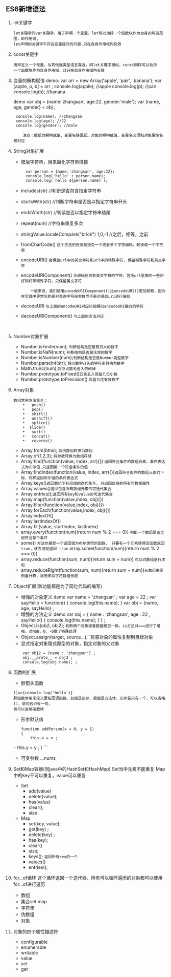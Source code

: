## ES6新增语法

1. let关键字
	```
	let关键字同var关键字，用于声明一个变量，let可以劫持一个函数块作为自身的可见范围，即作用域, 
	let声明的关键字不存在变量提升的问题,只在自身作用域内有效
	```
2. const关键字
	```
	用来定义一个常量，与其他强类型语言靠近，同let关键字相似，const同样可以劫持
	一个函数块作为自身作用域，且只在自身作用域内有效	
	```
3. 变量的解构赋值
	demo:
		var arr = new Array('apple', 'pair', 'banana');
		var [apple, p, b] = arr ;
		console.log(apple); //apple
		console.log(p); //pair
		console.log(b); //banana

	demo
		var obj = {name:'zhangsan', age:22, gender:'male'};
		var {name, age, gender} = obj ;

		console.log(name); //zhangsan
		console.log(age); //22
		console.log(gender); //male

	```
		注意：数组的解构赋值，变量名随便起。对象的解构赋值，变量名必须和对象属性名相对应
	```
4. String对象扩展
	* 模版字符串，用来简化字符串拼接
	
			var person = {name:'zhangsan', age:22};
			console.log('hello' + person.name);
			console.log(`hello ${person.name}`);
	* includes(str) //判断是否包含指定字符串
	* startsWith(str) //判断字符串是否是以指定字符串开头
	* endsWidth(str) //判读是否以指定字符串结尾
	* repeat(num) //字符串重复多次
	* stringValue.localeCompare("brick") 1,0,-1 //之后，相等，之前
	* fromCharCode() `这个方法的任务是接受一个或者多个字符编码，转换成一个字符串`
	* encodeURI() `会保留url中的英文字符和url中的特殊字符, 保留特殊字符和英文字符` 
	* encodeURIComponent() `会编码任何非英文字符的字符，包括url里面的一些问好斜杠等特殊字符，只保留英文字符`
		```
			一般来说，我们使用encodeURIComponent()比encodeURI()更加频繁，因为在实践中更常见的是对查询字符串参数而不是对基础uri进行编码

		```
	* decodeURI `与上面的encodeURI对应只能解码encodeURI编码的字符`
	* decodeURIComponent() `与上面的方法对应`

 	


	
5. Number对象扩展
 
	* Number.isFinite(num); `判断结构是否是有穷大的数字`
	* Number.isNaN(num); `判断结构是否是无效的数字`
	* Number.isNumber(num);`判断结构是否是Number类型数字`
	* Number.parseInt(str); `将以数字开头的字符串转换为数字`
	* Math.trunc(num);`将浮点数无舍入的砍掉`
	* Number.prototype.toFixed()`四舍五入保留几位小数`
	* Number.prototype.toPrecision() `保留几位有效数字`
6. Array对象
	```
	数组常用方法集合： 
		•	push()
		•	pop()
		•	shift()
		•	unshift()
		•	splice()
		•  slice()
		•	sort()
		•	concat()
		•	reverse()
	```
	* Array.from(btns); `将伪数组转换为数组`
	* Array.of(1,2,3); `将参数转换为数组存储`
	* Array.find(function(value, index, arr){}) `返回符合条件的数组元素，条件表达式为布尔值,只返回第一个符合条件的值`
	* Array.findIndex(function(value, index, arr){})`返回符合条件的数组元素的下标，同样返回布尔值的条件表达式`
	* Array.keys()`返回数组下标组成的迭代集合, 只返回自身的所有可枚举属性`
	* Array.values()`返回包含所有数组元素的可迭代集合`
	* Array.entries();`返回所有key和value的可迭代集合`
	* Array.map(function(value,index, obj){})
	* Array.filter(function(value,index, obj){})
	* Array.forEach(function(value,index, obj){})
	* Array.indexOf()
	* Array.lastIndexOf()
	* Array.fill(value, startIndex, lastIndex)
	* array.every(function(num){return num % 2 === 0}) `判断一个数组是否全部符合某个条件`
	* some() `方法也接受一个返回值为布尔类型的函数， 只要有一个元素使得该函数返回 true，该方法就返回 true` array.some(function(num){return num % 2 === 0})
	* array.reduce(function(sum, num){return sum + num}) `可以对数组进行求和`
	* array.reduceRight(function(sum, num){return sum + num})`从数组末尾倒着计算，常用来将字符数组倒叙`
	
7. Object扩展(新功能都是为了简化代码的编写)
	* 增强的对象定义
		demo
			var name = 'zhangsan' ;
			var age = 22 ;
			var sayHello = function()
			{
				console.log(this.name);
			}
			var obj = {name, age, sayHello} ;
	* 增强的方法定义
		demo 
			var obj = {
				name : 'zhangsan',
 			   age : 22 ,
				sayHello()
				{
					console.log(this.name);
				}
			} ;
	* Object.is(obj1, obj2); `判断俩个对象或者数据是否一致，is方法对===进行了增强，对NaN，0，-0做了特殊处理`
	* Object.assign(target, source...); `将源对象的属性复制到目标对象
	* 显式指定对象隐式原型的对象，指定对象的父对象
	``` 
		var obj2 = {name : 'zhangsan'} ;
		obj.__proto__ = obj2 ;
		console.log(obj.name); ;
	```
8. 函数的扩展
	* 胖箭头函数
	```
	()=>{console.log('hello')}
	胖函数常用来定义匿名回调函数，前面是形参，后面是方法体，形参若只有一个，可以省略()，语句若只有一句，
	也可以省略函数体
	```
	* 形参默认值
		```
		function addPerson(x = 0, y = 1)
		{
			this.x = x ;
	⁃		this.y = y ;
		}
		```
	* 可变参数
		...nums
9. Set和Map容器(同java中的HashSet和HashMap)
		Set当中元素不能重复
		Map中的key不可以重复，value可以重复
	* Set
		- add(value) 
		- delete(value);
		- has(value)
		- clear();
		- size  
	* Map
		- set(key, value);
		- get(key) ;
		- delete(key) ;
		- has(key);
		- clear()
		- size;
		- keys(); `返回所有key的一个`
		- values()
		- entries();
10. for...of循环
		这个循环返回一个迭代器，所有可以循环遍历的对象都可以使用for...of进行遍历
	* 数组
	* 集合set map
	* 字符串
	* 伪数组
	* 对象
	
11. 对象的四个属性描述符
	* configurable 
	* enumerable 
	* writable
	* value
	* set
	* get
	

